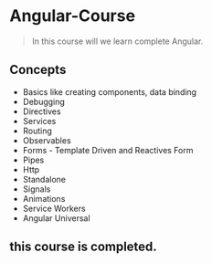 # Angular-Course

> In this course will we learn complete Angular.

## Concepts

- Basics like creating components, data binding
- Debugging
- Directives
- Services
- Routing
- Observables
- Forms - Template Driven and Reactives Form
- Pipes
- Http
- Standalone
- Signals
- Animations
- Service Workers
- Angular Universal

## this course is completed.